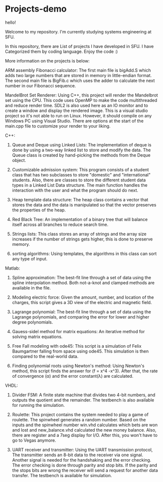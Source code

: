 # Projects-demo
hello!


Welcome to my repository. I'm currently studying systems engineering at SFU.


In this repository, there are List of projects I have developed in SFU. I have Categorized them by coding language. Enjoy the code :)

More information on the projects is below:

ARM assembly Fibonacci calculator:
        The first main file is bigAdd.S which adds two large numbers that are stored in memory in little-endian format.
        The second main file is BigFib.c which uses the adder to calculate the next number in our Fibonacci sequence.

MandelBrot Set Renderer:
Using C++, this project will render the Mandelbrot set using the CPU. This code uses OpenMP to make the code multithreaded and reduce render time.
SDL2 is also used here as an IO monitor and to create a window and display the rendered image. This is a visual studio project so it's not able to run on Linux.
However, it should compile on any Windows PC using Visual Studio. There are options at the start of the main.cpp file to customize your render to your liking.
 
C++:
1. Queue and Deque using Linked Lists:
        The implementation of deque is done by using a two-way linked list to store and modify the data.
        The Queue class is created by hand-picking the methods from the Deque object.
   
2. Customizable admission system:
        This program consists of a student class that has two subclasses to store "domestic" and "international" students.
        Also, there are classes to store the different student data types in a Linked List Data structure.
        The main function handles the interaction with the user and what the program should do next.

3. Heap template data structure:
        The heap class contains a vector that stores the data and the data is manipulated so that the vector preserves the properties of the heap.
   
4. Red Black Tree:
        An implementation of a binary tree that will balance itself across all branches to reduce search time.
   
5. Strings lists:
        This class stores an array of strings and the array size increases if the number of strings gets higher, this is done to preserve memory.

6. sorting algorithms:
        Using templates, the algorithms in this class can sort any type of input.

Matlab:
1. Spline approximation:
       The best-fit line through a set of data using the spline interpolation method. Both not-a-knot and clamped methods are available in the file.
   
2. Modeling electric force:
       Given the amount, number, and location of the charges, this script gives a 3D view of the electric and magnetic field.

3. Lagrange polynomial:
        The best-fit line through a set of data using the Lagrange polynomials, and comparing the error for lower and higher degree polynomials.
   
4. Gauess-sidel method for matrix equations:
        An iterative method for solving matrix equations.
   
5. Free Fall modeling with ode45:
        This script is a simulation of Felix Baumgartner falling from space using ode45. This simulation is then compared to the real-world data.

6. Finding polynomial roots using Newton's method:
       Using Newton's method, this script finds the answer for (f = x^4  -x^3). After that, the rate of convergence (α) and the error constant(λ) are calculated.


VHDL:
1. Divider FSM:
        A finite state machine that divides two 4-bit numbers, and outputs the quotient and the remainder. The testbench is also available for running the simulation.
   
2. Roulette:
        This project contains the system needed to play a game of roulette. The spinwheel generates a random number.
        Based on the inputs and the spinwheel number win.vhd calculates which bets are won and lost and new_balance.vhd calculated the new money balance.
        Also, there are register and a 7seg display for I/O. After this, you won't have to go to Vegas anymore.  

4. UART receiver and transmitter:
       Using the UART transmission protocol, The transmitter sends an 8-bit data to the receiver via one signal.
       Another signal is needed for the handshaking and the error checking. The error checking is done through parity and stop bits.
       If the parity and the stops bits are wrong the receiver will send a request for another data transfer. The testbench is available for simulation.
